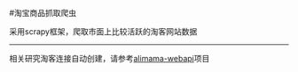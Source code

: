 #淘宝商品抓取爬虫

采用scrapy框架，爬取市面上比较活跃的淘客网站数据

----

相关研究淘客连接自动创建，请参考<a href="https://github.com/poorevil/alimama-webapi">alimama-webapi</a>项目

